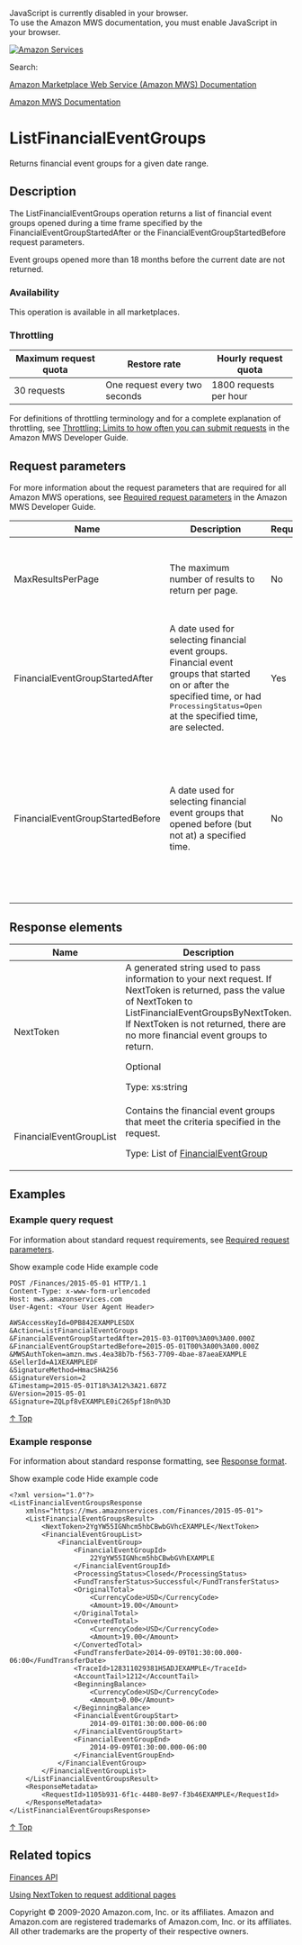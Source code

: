 <div id="MWSDX_noscript">

JavaScript is currently disabled in your browser.  
To use the Amazon MWS documentation, you must enable JavaScript in your
browser.

</div>

<div id="MWSDX_divtop">

[![Amazon
Services](https://images-na.ssl-images-amazon.com/images/G/08/mwsportal/fr_FR/amazonservices.gif "Amazon Services")](http://services.amazon.fr)

<div id="MWSDX_search">

<span id="MWSDX_searchlbl">Search:</span>

</div>

  
<span id="MWSDX_titlebar">[Amazon Marketplace Web Service (Amazon MWS)
Documentation](https://developer.amazonservices.fr/gp/mws/docs.html)</span>

</div>

<div id="MWSDX_divbottom">

<div id="MWSDX_divleft">

<div id="MWSDX_toc">

</div>

</div>

<div id="MWSDX_divright">

<div id="MWSDX_content">

<span id="MWSDX_breadcrumbs">[Amazon MWS
Documentation](https://developer.amazonservices.fr/gp/mws/docs.html)</span>

<div id="Finances_ListFinancialEventGroups" class="nested0">

# ListFinancialEventGroups

<span class="ph">Returns financial event groups for a given date
range.</span>

<div id="Description" class="topic concept nested1">

## Description

<div class="body conbody">

The <span class="keyword apiname">ListFinancialEventGroups</span>
operation returns a list of financial event groups opened during a time
frame specified by the <span
class="keyword parmname">FinancialEventGroupStartedAfter</span> or the
<span class="keyword parmname">FinancialEventGroupStartedBefore</span>
request parameters.

Event groups opened more than 18 months before the current date are not
returned.

<div class="section">

### Availability

This operation is available in all marketplaces.

</div>

<div class="section">

### Throttling

<div class="tablenoborder">

| Maximum request quota | Restore rate                  | Hourly request quota   |
|-----------------------|-------------------------------|------------------------|
| 30 requests           | One request every two seconds | 1800 requests per hour |

</div>

For definitions of throttling terminology and for a complete explanation
of throttling, see
<a href="../dev_guide/DG_Throttling.md" class="xref">Throttling: Limits to how often you can submit requests</a>
in the <span class="ph">Amazon MWS Developer Guide</span>.

</div>

</div>

</div>

<div id="RequestParameters" class="topic reference nested1">

## Request parameters

<div class="body refbody">

<div class="section">

<span class="ph">For more information about the request parameters that
are required for all <span class="ph">Amazon MWS</span> operations, see
<span
class="ph"><a href="../dev_guide/DG_RequiredRequestParameters.md" class="xref">Required request parameters</a></span>
in the <span class="ph">Amazon MWS Developer Guide</span>.</span>

<div class="tablenoborder">

<table class="table" data-cellpadding="4" data-cellspacing="0" data-summary="" data-frame="border" data-border="1" data-rules="all">
<colgroup>
<col style="width: 25%" />
<col style="width: 25%" />
<col style="width: 25%" />
<col style="width: 25%" />
</colgroup>
<thead class="thead" data-align="left">
<tr class="header row">
<th id="d161518e172" class="entry" data-valign="top" width="28.57142857142857%">Name</th>
<th id="d161518e175" class="entry" data-valign="top" width="28.57142857142857%">Description</th>
<th id="d161518e178" class="entry" data-valign="top" width="14.285714285714285%">Required</th>
<th id="d161518e181" class="entry" data-valign="top" width="28.57142857142857%">Valid values</th>
</tr>
</thead>
<tbody class="tbody">
<tr class="odd row">
<td class="entry" data-valign="top" width="28.57142857142857%" headers="d161518e172 "><span class="keyword parmname">MaxResultsPerPage</span></td>
<td class="entry" data-valign="top" width="28.57142857142857%" headers="d161518e175 ">The maximum number of results to return per page.</td>
<td class="entry" data-valign="top" width="14.285714285714285%" headers="d161518e178 ">No</td>
<td class="entry" data-valign="top" width="28.57142857142857%" headers="d161518e181 ">Minimum: 1
<p>Maximum: 100</p>
<p>Default: 100</p>
<p><span class="ph">Type: xs:int</span></p></td>
</tr>
<tr class="even row">
<td class="entry" data-valign="top" width="28.57142857142857%" headers="d161518e172 "><span class="keyword parmname">FinancialEventGroupStartedAfter</span></td>
<td class="entry" data-valign="top" width="28.57142857142857%" headers="d161518e175 ">A date used for selecting financial event groups. Financial event groups that started on or after the specified time, or had <samp class="ph codeph">ProcessingStatus=Open</samp> at the specified time, are selected.</td>
<td class="entry" data-valign="top" width="14.285714285714285%" headers="d161518e178 ">Yes</td>
<td class="entry" data-valign="top" width="28.57142857142857%" headers="d161518e181 ">Any date no later than two minutes before the request was submitted, in <span class="ph"><a href="../dev_guide/DG_ISO8601.md" class="xref">ISO 8601 date time format</a></span>.
<p><span class="ph">Type: xs:dateTime</span></p></td>
</tr>
<tr class="odd row">
<td class="entry" data-valign="top" width="28.57142857142857%" headers="d161518e172 "><span class="keyword parmname">FinancialEventGroupStartedBefore</span></td>
<td class="entry" data-valign="top" width="28.57142857142857%" headers="d161518e175 ">A date used for selecting financial event groups that opened before (but not at) a specified time.</td>
<td class="entry" data-valign="top" width="14.285714285714285%" headers="d161518e178 ">No</td>
<td class="entry" data-valign="top" width="28.57142857142857%" headers="d161518e181 ">Any date later than <span class="keyword parmname">FinancialEventGroupStartedAfter</span> and no later than two minutes before the request was submitted, in <span class="ph"><a href="../dev_guide/DG_ISO8601.md" class="xref">ISO 8601 date time format</a></span>. If <span class="keyword parmname">FinancialEventGroupStartedAfter</span> and <span class="keyword parmname">FinancialEventGroupStartedBefore</span> are more than 180 days apart, no financial event groups are returned.
<p>Default: Now minus two minutes</p>
<span class="ph">Type: xs:dateTime</span></td>
</tr>
</tbody>
</table>

</div>

</div>

</div>

</div>

<div id="ResponseElements" class="topic reference nested1">

## Response elements

<div class="body refbody">

<div class="tablenoborder">

<table class="table" data-cellpadding="4" data-cellspacing="0" data-summary="" data-frame="border" data-border="1" data-rules="all">
<colgroup>
<col style="width: 50%" />
<col style="width: 50%" />
</colgroup>
<thead class="thead" data-align="left">
<tr class="header row">
<th id="d161518e298" class="entry" data-valign="top" width="50%">Name</th>
<th id="d161518e301" class="entry" data-valign="top" width="50%">Description</th>
</tr>
</thead>
<tbody class="tbody">
<tr class="odd row">
<td class="entry" data-valign="top" width="50%" headers="d161518e298 "><span class="keyword parmname">NextToken</span></td>
<td class="entry" data-valign="top" width="50%" headers="d161518e301 ">A generated string used to pass information to your next request. If <span class="keyword parmname">NextToken</span> is returned, pass the value of <span class="keyword parmname">NextToken</span> to <span class="keyword apiname">ListFinancialEventGroupsByNextToken</span>. If <span class="keyword parmname">NextToken</span> is not returned, there are no more financial event groups to return.
<p>Optional</p>
<p><span class="ph">Type: xs:string</span></p></td>
</tr>
<tr class="even row">
<td class="entry" data-valign="top" width="50%" headers="d161518e298 "><span class="keyword parmname">FinancialEventGroupList</span></td>
<td class="entry" data-valign="top" width="50%" headers="d161518e301 ">Contains the financial event groups that meet the criteria specified in the request.
<p>Type: List of <a href="Finances_Datatypes.md#FinancialEventGroup" class="xref" title="Contains information related to a financial event group.">FinancialEventGroup</a></p></td>
</tr>
</tbody>
</table>

</div>

</div>

</div>

<div id="Examples" class="topic reference nested1">

## Examples

<div class="body refbody">

<div class="section">

### Example query request

<span class="ph">For information about standard request requirements,
see
<a href="../dev_guide/DG_RequiredRequestParameters.md" class="xref">Required request parameters</a>.</span>

<span class="ph expander"> <span class="keyword parmname xshow">Show
example code</span> <span class="keyword parmname xhide">Hide example
code</span> </span>

<div class="sectiondiv content">

``` pre
POST /Finances/2015-05-01 HTTP/1.1
Content-Type: x-www-form-urlencoded
Host: mws.amazonservices.com
User-Agent: <Your User Agent Header>

AWSAccessKeyId=0PB842EXAMPLESDX
&Action=ListFinancialEventGroups
&FinancialEventGroupStartedAfter=2015-03-01T00%3A00%3A00.000Z
&FinancialEventGroupStartedBefore=2015-05-01T00%3A00%3A00.000Z
&MWSAuthToken=amzn.mws.4ea38b7b-f563-7709-4bae-87aeaEXAMPLE
&SellerId=A1XEXAMPLEDF
&SignatureMethod=HmacSHA256
&SignatureVersion=2
&Timestamp=2015-05-01T18%3A12%3A21.687Z
&Version=2015-05-01
&Signature=ZQLpf8vEXAMPLE0iC265pf18n0%3D
```

<a href="#Examples" class="xref">↑ Top</a>

</div>

</div>

<div class="section">

### Example response

<span class="ph">For information about standard response formatting, see
<a href="../dev_guide/DG_ResponseFormat.md" class="xref">Response format</a>.</span>

<span class="ph expander"> <span class="keyword parmname xshow">Show
example code</span> <span class="keyword parmname xhide">Hide example
code</span> </span>

<div class="sectiondiv content">

``` pre
<?xml version="1.0"?>
<ListFinancialEventGroupsResponse
    xmlns="https://mws.amazonservices.com/Finances/2015-05-01">
    <ListFinancialEventGroupsResult>
        <NextToken>2YgYW55IGNhcm5hbCBwbGVhcEXAMPLE</NextToken>
        <FinancialEventGroupList>
            <FinancialEventGroup>
                <FinancialEventGroupId>
                    22YgYW55IGNhcm5hbCBwbGVhEXAMPLE
                </FinancialEventGroupId>
                <ProcessingStatus>Closed</ProcessingStatus>
                <FundTransferStatus>Successful</FundTransferStatus>
                <OriginalTotal>
                    <CurrencyCode>USD</CurrencyCode>
                    <Amount>19.00</Amount>
                </OriginalTotal>
                <ConvertedTotal>
                    <CurrencyCode>USD</CurrencyCode>
                    <Amount>19.00</Amount>
                </ConvertedTotal>
                <FundTransferDate>2014-09-09T01:30:00.000-06:00</FundTransferDate>
                <TraceId>128311029381HSADJEXAMPLE</TraceId>
                <AccountTail>1212</AccountTail>
                <BeginningBalance>
                    <CurrencyCode>USD</CurrencyCode>
                    <Amount>0.00</Amount>
                </BeginningBalance>
                <FinancialEventGroupStart>
                    2014-09-01T01:30:00.000-06:00
                </FinancialEventGroupStart>
                <FinancialEventGroupEnd>
                    2014-09-09T01:30:00.000-06:00
                </FinancialEventGroupEnd>
            </FinancialEventGroup>
        </FinancialEventGroupList>
    </ListFinancialEventGroupsResult>
    <ResponseMetadata>
        <RequestId>1105b931-6f1c-4480-8e97-f3b46EXAMPLE</RequestId>
    </ResponseMetadata>
</ListFinancialEventGroupsResponse>
```

<a href="#Examples" class="xref">↑ Top</a>

</div>

</div>

</div>

</div>

<div id="RelatedTopics" class="topic nested1">

## Related topics

<div class="body">

<a href="../finances/Finances_Overview.md" class="xref">Finances API</a>

<a href="../dev_guide/DG_NextToken.md" class="xref">Using NextToken to request additional pages</a>

</div>

</div>

</div>

<div id="MWSDX_footer">

Copyright © 2009-2020 Amazon.com, Inc. or its affiliates. Amazon and
Amazon.com are registered trademarks of Amazon.com, Inc. or its
affiliates. All other trademarks are the property of their respective
owners.

</div>

</div>

</div>

<div style="clear: both;">

</div>

</div>
